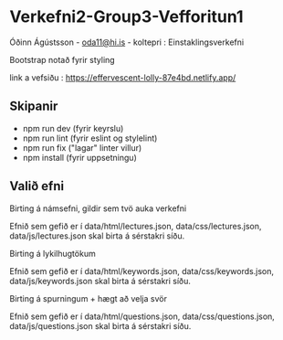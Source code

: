 # Verkefni2-Group3-Vefforitun1

Óðinn Ágústsson - oda11@hi.is - koltepri : Einstaklingsverkefni

Bootstrap notað fyrir styling

link a vefsiðu : https://effervescent-lolly-87e4bd.netlify.app/

## Skipanir

- npm run dev (fyrir keyrslu)
- npm run lint (fyrir eslint og stylelint)
- npm run fix ("lagar" linter villur)
- npm install (fyrir uppsetningu)

## Valið efni

Birting á námsefni, gildir sem tvö auka verkefni

Efnið sem gefið er í data/html/lectures.json, data/css/lectures.json, data/js/lectures.json skal birta á sérstakri síðu.

Birting á lykilhugtökum

Efnið sem gefið er í data/html/keywords.json, data/css/keywords.json, data/js/keywords.json skal birta á sérstakri síðu.

Birting á spurningum + hægt að velja svör

Efnið sem gefið er í data/html/questions.json, data/css/questions.json, data/js/questions.json skal birta á sérstakri síðu.

